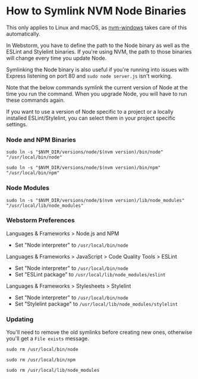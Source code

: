 # How to Symlink NVM Node Binaries
This only applies to Linux and macOS, as [nvm-windows](https://github.com/coreybutler/nvm-windows/)
takes care of this automatically.

In Webstorm, you have to define the path to the Node binary as well as the ESLint and Stylelint
binaries. If you're using NVM, the path to those binaries will change every time you update Node.

Symlinking the Node binary is also useful if you're running into issues with Express listening on
port 80 and `sudo node server.js` isn't working.

Note that the below commands symlink the current version of Node at the time you run the command.
When you upgrade Node, you will have to run these commands again.

If you want to use a version of Node specific to a project or a locally installed ESLint/Stylelint,
you can select them in your project specific settings.

### Node and NPM Binaries
`sudo ln -s "$NVM_DIR/versions/node/$(nvm version)/bin/node" "/usr/local/bin/node"`

`sudo ln -s "$NVM_DIR/versions/node/$(nvm version)/bin/npm" "/usr/local/bin/npm"`

### Node Modules
`sudo ln -s "$NVM_DIR/versions/node/$(nvm version)/lib/node_modules" "/usr/local/lib/node_modules"`

### Webstorm Preferences
Languages & Frameworks > Node.js and NPM
 - Set "Node interpreter" to `/usr/local/bin/node`

Languages & Frameworks > JavaScript > Code Quality Tools > ESLint
 - Set "Node interpreter" to `/usr/local/bin/node`
 - Set "ESLint package" to `/usr/local/lib/node_modules/eslint`

Languages & Frameworks > Stylesheets > Stylelint
 - Set "Node interpreter" to `/usr/local/bin/node`
 - Set "Stylelint package" to `/usr/local/lib/node_modules/stylelint`

### Updating
You'll need to remove the old symlinks before creating new ones, otherwise you'll get a
`File exists` message.

`sudo rm /usr/local/bin/node`

`sudo rm /usr/local/bin/npm`

`sudo rm /usr/local/lib/node_modules`
